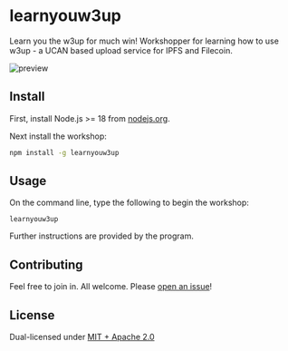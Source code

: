 # learnyouw3up

Learn you the w3up for much win! Workshopper for learning how to use w3up - a UCAN based upload service for IPFS and Filecoin.

![preview](https://bafybeihlswt3jhxdjb6wd7stozrpx6z23vn6pinxjm3ehk5evhwc5jswra.ipfs.w3s.link/learnyouw3up.png)

## Install

First, install Node.js >= 18 from [nodejs.org](https://nodejs.org).

Next install the workshop:

```sh
npm install -g learnyouw3up
```

## Usage

On the command line, type the following to begin the workshop:

```console
learnyouw3up
```

Further instructions are provided by the program.

## Contributing

Feel free to join in. All welcome. Please [open an issue](https://github.com/web3-storage/learnyouw3up/issues)!

## License

Dual-licensed under [MIT + Apache 2.0](https://github.com/web3-storage/learnyouw3up/blob/main/LICENSE.md)
